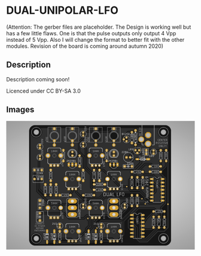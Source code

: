 # DUAL-UNIPOLAR-LFO

(Attention: The gerber files are placeholder. The Design is working well but has a few little flaws. One is that the pulse outputs only output 4 Vpp instead of 5 Vpp. Also I will change the format to better fit with the other modules. Revision of the board is coming around autumn 2020)

## Description
Description coming soon!

Licenced under CC BY-SA 3.0

## Images

![BOARD](https://raw.githubusercontent.com/diysynth/DUAL-UNIPOLAR-LFO/master/BOARD/lfo.jpg)

